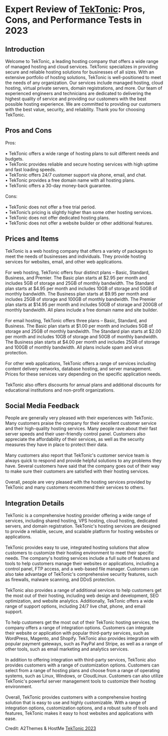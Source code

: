 <h1>Expert Review of <a href="https://a2themes.com/tektonic-reviews">TekTonic</a>: Pros, Cons, and Performance Tests in 2023</h1>
<h2>Introduction</h2>
Welcome to TekTonic, a leading hosting company that offers a wide range of managed hosting and cloud services. TekTonic specializes in providing secure and reliable hosting solutions for businesses of all sizes. With an extensive portfolio of hosting solutions, TekTonic is well-positioned to meet the needs of any organization. Our services include managed hosting, cloud hosting, virtual private servers, domain registrations, and more. Our team of experienced engineers and technicians are dedicated to delivering the highest quality of service and providing our customers with the best possible hosting experience. We are committed to providing our customers with the best value, security, and reliability. Thank you for choosing TekTonic.
<h2>Pros and Cons</h2>
Pros:<br><br>• TekTonic offers a wide range of hosting plans to suit different needs and budgets.<br>• TekTonic provides reliable and secure hosting services with high uptime and fast loading speeds.<br>• TekTonic offers 24/7 customer support via phone, email, and chat.<br>• TekTonic provides a free domain name with all hosting plans.<br>• TekTonic offers a 30-day money-back guarantee.<br><br>Cons:<br><br>• TekTonic does not offer a free trial period.<br>• TekTonic’s pricing is slightly higher than some other hosting services.<br>• TekTonic does not offer dedicated hosting plans.<br>• TekTonic does not offer a website builder or other additional features.
<h2>Prices and Items</h2>
TekTonic is a web hosting company that offers a variety of packages to meet the needs of businesses and individuals. They provide hosting services for websites, email, and other web applications.<br><br>For web hosting, TekTonic offers four distinct plans – Basic, Standard, Business, and Premier. The Basic plan starts at $2.95 per month and includes 5GB of storage and 25GB of monthly bandwidth. The Standard plan starts at $4.95 per month and includes 10GB of storage and 50GB of monthly bandwidth. The Business plan starts at $9.95 per month and includes 25GB of storage and 100GB of monthly bandwidth. The Premier plan starts at $14.95 per month and includes 50GB of storage and 200GB of monthly bandwidth. All plans include a free domain name and site builder.<br><br>For email hosting, TekTonic offers three plans – Basic, Standard, and Business. The Basic plan starts at $1.00 per month and includes 5GB of storage and 25GB of monthly bandwidth. The Standard plan starts at $2.00 per month and includes 10GB of storage and 50GB of monthly bandwidth. The Business plan starts at $4.00 per month and includes 25GB of storage and 100GB of monthly bandwidth. All plans include spam and virus protection.<br><br>For other web applications, TekTonic offers a range of services including content delivery networks, database hosting, and server management. Prices for these services vary depending on the specific application needs.<br><br>TekTonic also offers discounts for annual plans and additional discounts for educational institutions and non-profit organizations.
<h2>Social Media Feedback</h2>
People are generally very pleased with their experiences with TekTonic. Many customers praise the company for their excellent customer service and their high-quality hosting services. Many people rave about their fast server speeds and their user-friendly control panel. Customers also appreciate the affordability of their services, as well as the security measures they have in place to protect their data.<br><br>Many customers also report that TekTonic's customer service team is always quick to respond and provide helpful solutions to any problems they have. Several customers have said that the company goes out of their way to make sure their customers are satisfied with their hosting services.<br><br>Overall, people are very pleased with the hosting services provided by TekTonic and many customers recommend their services to others.
<h2>Integration Details</h2>
TekTonic is a comprehensive hosting provider offering a wide range of services, including shared hosting, VPS hosting, cloud hosting, dedicated servers, and domain registration. TekTonic's hosting services are designed to provide a reliable, secure, and scalable platform for hosting websites or applications.<br><br>TekTonic provides easy to use, integrated hosting solutions that allow customers to customize their hosting environment to meet their specific needs. The company's hosting services include a full suite of features and tools to help customers manage their websites or applications, including a control panel, FTP access, and a web-based file manager. Customers can also take advantage of TekTonic's comprehensive security features, such as firewalls, malware scanning, and DDoS protection.<br><br>TekTonic also provides a range of additional services to help customers get the most out of their hosting, including web design and development, SEO optimization, and website analytics. Additionally, TekTonic offers a wide range of support options, including 24/7 live chat, phone, and email support.<br><br>To help customers get the most out of their TekTonic hosting services, the company offers a range of integration options. Customers can integrate their website or application with popular third-party services, such as WordPress, Magento, and Shopify. TekTonic also provides integration with popular payment gateways, such as PayPal and Stripe, as well as a range of other tools, such as email marketing and analytics services.<br><br>In addition to offering integration with third-party services, TekTonic also provides customers with a range of customization options. Customers can select from a range of hosting plans and choose from a range of operating systems, such as Linux, Windows, or CloudLinux. Customers can also utilize TekTonic's powerful server management tools to customize their hosting environment.<br><br>Overall, TekTonic provides customers with a comprehensive hosting solution that is easy to use and highly customizable. With a range of integration options, customization options, and a robust suite of tools and features, TekTonic makes it easy to host websites and applications with ease.
<p>Credit: A2Themes & HostMe <a href="https://a2themes.com/tektonic-reviews">TekTonic 2023</a></p>